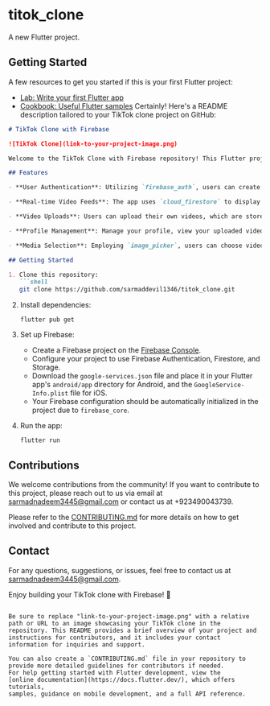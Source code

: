 # titok_clone

A new Flutter project.

## Getting Started


A few resources to get you started if this is your first Flutter project:

- [Lab: Write your first Flutter app](https://docs.flutter.dev/get-started/codelab)
- [Cookbook: Useful Flutter samples](https://docs.flutter.dev/cookbook)
Certainly! Here's a README description tailored to your TikTok clone project on GitHub:

```markdown
# TikTok Clone with Firebase

![TikTok Clone](link-to-your-project-image.png)

Welcome to the TikTok Clone with Firebase repository! This Flutter project replicates the popular TikTok app using Firebase services for authentication, real-time data, and cloud storage.

## Features

- **User Authentication**: Utilizing `firebase_auth`, users can create accounts, log in, and enjoy a personalized TikTok experience.

- **Real-time Video Feeds**: The app uses `cloud_firestore` to display real-time video feeds, mimicking TikTok's endless scroll of engaging content.

- **Video Uploads**: Users can upload their own videos, which are stored using `firebase_storage`. These videos can then be shared with the TikTok community.

- **Profile Management**: Manage your profile, view your uploaded videos, and engage with the TikTok community.

- **Media Selection**: Employing `image_picker`, users can choose videos from their device's gallery for uploading.

## Getting Started

1. Clone this repository:
   ```shell
   git clone https://github.com/sarmaddevil1346/titok_clone.git
   ```

2. Install dependencies:
   ```shell
   flutter pub get
   ```

3. Set up Firebase:
   - Create a Firebase project on the [Firebase Console](https://console.firebase.google.com/).
   - Configure your project to use Firebase Authentication, Firestore, and Storage.
   - Download the `google-services.json` file and place it in your Flutter app's `android/app` directory for Android, and the `GoogleService-Info.plist` file for iOS.
   - Your Firebase configuration should be automatically initialized in the project due to `firebase_core`.

4. Run the app:
   ```shell
   flutter run
   ```

## Contributions

We welcome contributions from the community! If you want to contribute to this project, please reach out to us via email at sarmadnadeem3445@gmail.com or contact us at +923490043739.

Please refer to the [CONTRIBUTING.md](CONTRIBUTING.md) for more details on how to get involved and contribute to this project.


## Contact

For any questions, suggestions, or issues, feel free to contact us at sarmadnadeem3445@gmail.com.

Enjoy building your TikTok clone with Firebase! 🚀
```

Be sure to replace "link-to-your-project-image.png" with a relative path or URL to an image showcasing your TikTok clone in the repository. This README provides a brief overview of your project and instructions for contributors, and it includes your contact information for inquiries and support.

You can also create a `CONTRIBUTING.md` file in your repository to provide more detailed guidelines for contributors if needed.
For help getting started with Flutter development, view the
[online documentation](https://docs.flutter.dev/), which offers tutorials,
samples, guidance on mobile development, and a full API reference.
